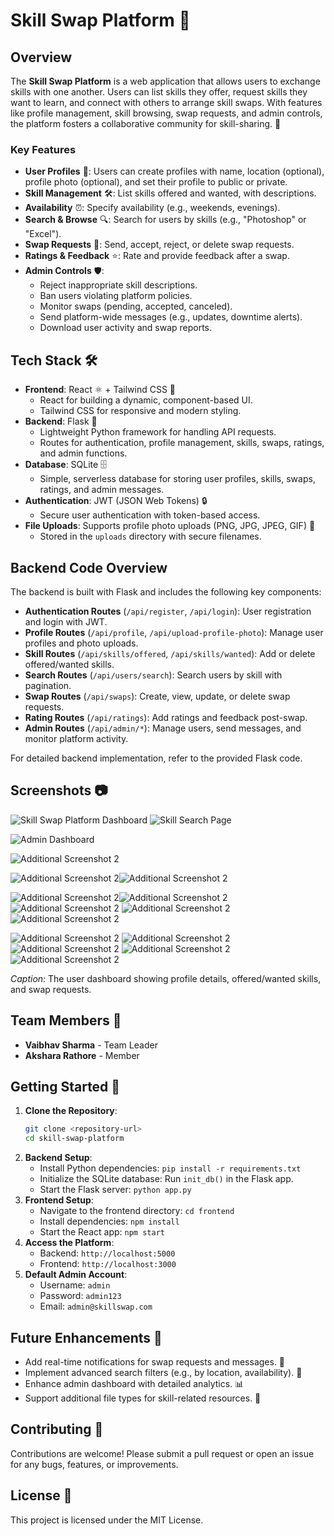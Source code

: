 # Skill Swap Platform 🌟

## Overview
The **Skill Swap Platform** is a web application that allows users to exchange skills with one another. Users can list skills they offer, request skills they want to learn, and connect with others to arrange skill swaps. With features like profile management, skill browsing, swap requests, and admin controls, the platform fosters a collaborative community for skill-sharing. 🔄

### Key Features
- **User Profiles** 👤: Users can create profiles with name, location (optional), profile photo (optional), and set their profile to public or private.
- **Skill Management** 🛠️: List skills offered and wanted, with descriptions.
- **Availability** ⏰: Specify availability (e.g., weekends, evenings).
- **Search & Browse** 🔍: Search for users by skills (e.g., "Photoshop" or "Excel").
- **Swap Requests** 🤝: Send, accept, reject, or delete swap requests.
- **Ratings & Feedback** ⭐: Rate and provide feedback after a swap.
- **Admin Controls** 🛡️:
  - Reject inappropriate skill descriptions.
  - Ban users violating platform policies.
  - Monitor swaps (pending, accepted, canceled).
  - Send platform-wide messages (e.g., updates, downtime alerts).
  - Download user activity and swap reports.

## Tech Stack 🛠️
- **Frontend**: React ⚛️ + Tailwind CSS 🎨
  - React for building a dynamic, component-based UI.
  - Tailwind CSS for responsive and modern styling.
- **Backend**: Flask 🐍
  - Lightweight Python framework for handling API requests.
  - Routes for authentication, profile management, skills, swaps, ratings, and admin functions.
- **Database**: SQLite 🗄️
  - Simple, serverless database for storing user profiles, skills, swaps, ratings, and admin messages.
- **Authentication**: JWT (JSON Web Tokens) 🔒
  - Secure user authentication with token-based access.
- **File Uploads**: Supports profile photo uploads (PNG, JPG, JPEG, GIF) 📸
  - Stored in the `uploads` directory with secure filenames.

## Backend Code Overview
The backend is built with Flask and includes the following key components:
- **Authentication Routes** (`/api/register`, `/api/login`): User registration and login with JWT.
- **Profile Routes** (`/api/profile`, `/api/upload-profile-photo`): Manage user profiles and photo uploads.
- **Skill Routes** (`/api/skills/offered`, `/api/skills/wanted`): Add or delete offered/wanted skills.
- **Search Routes** (`/api/users/search`): Search users by skill with pagination.
- **Swap Routes** (`/api/swaps`): Create, view, update, or delete swap requests.
- **Rating Routes** (`/api/ratings`): Add ratings and feedback post-swap.
- **Admin Routes** (`/api/admin/*`): Manage users, send messages, and monitor platform activity.

For detailed backend implementation, refer to the provided Flask code.

## Screenshots 📷
![Skill Swap Platform Dashboard](screenshots/i1.png)
![Skill Search Page](screenshots\i2.jpg)

![Admin Dashboard](screenshots\i3.jpg)

![Additional Screenshot 2](screenshots\i4.jpg)

![Additional Screenshot 2](screenshots\i5.jpg)![Additional Screenshot 2](screenshots\i6.jpg)


![Additional Screenshot 2](screenshots\i7.jpg)![Additional Screenshot 2](screenshots\i8.jpg)![Additional Screenshot 2](screenshots\i9.jpg)
![Additional Screenshot 2](screenshots\i10.jpg)
![Additional Screenshot 2](screenshots\i11.jpg)

![Additional Screenshot 2](screenshots\i12.jpg)
![Additional Screenshot 2](screenshots\i13.jpg)
![Additional Screenshot 2](screenshots\i14.jpg)
![Additional Screenshot 2](screenshots\i15.jpg)
![Additional Screenshot 2](screenshots\i16.jpg)


*Caption*: The user dashboard showing profile details, offered/wanted skills, and swap requests.

## Team Members 👥
- **Vaibhav Sharma** - Team Leader
- **Akshara Rathore** - Member

## Getting Started 🚀
1. **Clone the Repository**:
   ```bash
   git clone <repository-url>
   cd skill-swap-platform
   ```
2. **Backend Setup**:
   - Install Python dependencies: `pip install -r requirements.txt`
   - Initialize the SQLite database: Run `init_db()` in the Flask app.
   - Start the Flask server: `python app.py`
3. **Frontend Setup**:
   - Navigate to the frontend directory: `cd frontend`
   - Install dependencies: `npm install`
   - Start the React app: `npm start`
4. **Access the Platform**:
   - Backend: `http://localhost:5000`
   - Frontend: `http://localhost:3000`
5. **Default Admin Account**:
   - Username: `admin`
   - Password: `admin123`
   - Email: `admin@skillswap.com`

## Future Enhancements 🌈
- Add real-time notifications for swap requests and messages. 🔔
- Implement advanced search filters (e.g., by location, availability). 🔎
- Enhance admin dashboard with detailed analytics. 📊
- Support additional file types for skill-related resources. 📁

## Contributing 🤗
Contributions are welcome! Please submit a pull request or open an issue for any bugs, features, or improvements.

## License 📜
This project is licensed under the MIT License.
